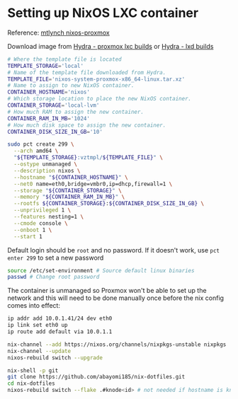 # Setting up NixOS LXC container

Reference: [mtlynch nixos-proxmox](https://mtlynch.io/notes/nixos-proxmox/)

Download image from [Hydra - proxmox lxc builds](https://hydra.nixos.org/job/nixos/release-24.05/nixos.proxmoxLXC.x86_64-linux) or [Hydra - lxd builds](https://hydra.nixos.org/job/nixos/release-24.05/nixos.lxdContainerImage.x86_64-linux)

```sh
# Where the template file is located
TEMPLATE_STORAGE='local'
# Name of the template file downloaded from Hydra.
TEMPLATE_FILE='nixos-system-proxmox-x86_64-linux.tar.xz'
# Name to assign to new NixOS container.
CONTAINER_HOSTNAME='nixos'
# Which storage location to place the new NixOS container.
CONTAINER_STORAGE='local-lvm'
# How much RAM to assign the new container.
CONTAINER_RAM_IN_MB='1024'
# How much disk space to assign the new container.
CONTAINER_DISK_SIZE_IN_GB='10'
```

```sh
sudo pct create 299 \
  --arch amd64 \
  "${TEMPLATE_STORAGE}:vztmpl/${TEMPLATE_FILE}" \
  --ostype unmanaged \
  --description nixos \
  --hostname "${CONTAINER_HOSTNAME}" \
  --net0 name=eth0,bridge=vmbr0,ip=dhcp,firewall=1 \
  --storage "${CONTAINER_STORAGE}" \
  --memory "${CONTAINER_RAM_IN_MB}" \
  --rootfs ${CONTAINER_STORAGE}:${CONTAINER_DISK_SIZE_IN_GB} \
  --unprivileged 1 \
  --features nesting=1 \
  --cmode console \
  --onboot 1 \
  --start 1
```

Default login should be `root` and no password. If it doesn't work, use `pct enter 299` to set a new password

```sh
source /etc/set-environment # Source default linux binaries
passwd # Change root password
```

The container is unmanaged so Proxmox won't be able to set up the network and this will need to be done manually once before the nix config comes into effect:

```sh
ip addr add 10.0.1.41/24 dev eth0
ip link set eth0 up
ip route add default via 10.0.1.1
```

```sh
nix-channel --add https://nixos.org/channels/nixpkgs-unstable nixpkgs
nix-channel --update
nixos-rebuild switch --upgrade
```

```sh
nix-shell -p git
git clone https://github.com/abayomi185/nix-dotfiles.git
cd nix-dotfiles
nixos-rebuild switch --flake .#knode<id> # not needed if hostname is knode<id>
```
